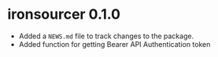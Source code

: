 # ironsourcer 0.1.0

* Added a `NEWS.md` file to track changes to the package.
* Added function for getting Bearer API Authentication token

